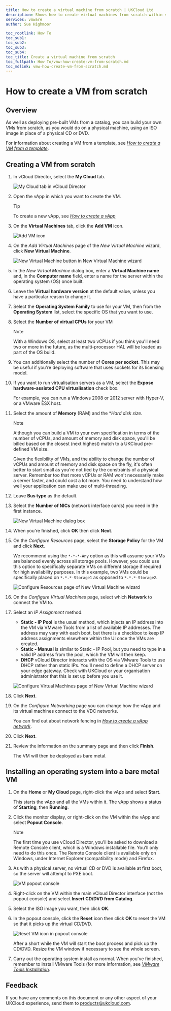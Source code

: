 ```yaml
---
title: How to create a virtual machine from scratch | UKCloud Ltd
description: Shows how to create virtual machines from scratch within vCloud Director
services: vmware
author: Sue Highmoor

toc_rootlink: How To
toc_sub1:
toc_sub2:
toc_sub3:
toc_sub4:
toc_title: Create a virtual machine from scratch
toc_fullpath: How To/vmw-how-create-vm-from-scratch.md
toc_mdlink: vmw-how-create-vm-from-scratch.md
---
```


# How to create a VM from scratch

## Overview

As well as deploying pre-built VMs from a catalog, you can build your own VMs from scratch, as you would do on a physical machine, using an ISO image in place of a physical CD or DVD.

For information about creating a VM from a template, see [*How to create a VM from a template*](vmw-how-create-vm-from-template.md).

## Creating a VM from scratch

1. In vCloud Director, select the **My Cloud** tab.

    ![My Cloud tab in vCloud Director](images/vmw-vcd-tab-my-cloud.png)

2. Open the vApp in which you want to create the VM.

    > [!TIP]
    > To create a new vApp, see [*How to create a vApp*](vmw-how-create-vapp.md)

3. On the **Virtual Machines** tab, click the **Add VM** icon.

    ![Add VM icon](images/vmw-vcd-ico-add-vm.png)

4. On the *Add Virtual Machines* page of the *New Virtual Machine* wizard, click **New Virtual Machine**.

    ![New Virtual Machine button in New Virtual Machine wizard](images/vmw-vcd-btn-new-virtual-machine.png)

5. In the *New Virtual Machine* dialog box, enter a **Virtual Machine name** and, in the **Computer name** field, enter a name for the server within the operating system (OS) once built.

6. Leave the **Virtual hardware version** at the default value, unless you have a particular reason to change it.

7. Select the **Operating System Family** to use for your VM, then from the **Operating System** list, select the specific OS that you want to use.

8. Select the **Number of virtual CPUs** for your VM

    > [!NOTE]
    > With a Windows OS, select at least two vCPUs if you think you'll need two or more in the future, as the multi-processor HAL will be loaded as part of the OS build.

9. You can additionally select the number of **Cores per socket**. This may be useful if you're deploying software that uses sockets for its licensing model.

10. If you want to run virtualisation servers as a VM, select the **Expose hardware-assisted CPU virtualisation** check box.

    For example, you can run a Windows 2008 or 2012 server with Hyper‑V, or a VMware ESX host.

11. Select the amount of **Memory** (RAM) and the **Hard disk size*.

    > [!NOTE]
    >Although you can build a VM to your own specification in terms of the number of vCPUs, and amount of memory and disk space, you'll be billed based on the closest (next highest) match to a UKCloud pre-defined VM size.
    >
    > Given the flexibility of VMs, and the ability to change the number of vCPUs and amount of memory and disk space on the fly, it's often better to start small as you're not tied by the constraints of a physical server. Remember too that more vCPUs or RAM won't necessarily make a server faster, and could cost a lot more. You need to understand how well your application can make use of multi-threading.

12. Leave **Bus type** as the default.

13. Select the **Number of NICs** (network interface cards) you need in the first instance.

    ![New Virtual Machine dialog box](images/vmw-vcd-new-virtual-machine.png)

14. When you're finished, click **OK** then click **Next**.

15. On the *Configure Resources* page, select the **Storage Policy** for the VM and click **Next**.

    We recommend using the `*-*-*-Any` option as this will assume your VMs are balanced evenly across all storage pools. However, you could use this option to specifically separate VMs on different storage if required for high availability purposes. In this example, two VMs could be specifically placed on `*.*.*-Storage1` as opposed to `*.*.*-Storage2`.

    ![Configure Resources page of New Virtual Machine wizard](images/vmw-vcd-new-virtual-machine-resources.png)

16. On the *Configure Virtual Machines* page, select which **Network** to connect the VM to.

17. Select an *IP Assignment* method:

    - **Static - IP Pool** is the usual method, which injects an IP address into the VM via VMware Tools from a list of available IP addresses. The address may vary with each boot, but there is a checkbox to keep IP address assignments elsewhere within the UI once the VMs are
    created.
    - **Static - Manual** is similar to Static - IP Pool, but you need to type in a valid IP address from the pool, which the VM will then keep.
    - **DHCP** vCloud Director interacts with the OS via VMware Tools to use DHCP rather than static IPs. You'll need to define a DHCP server on your edge gateway. Check with UKCloud or your organisation administrator that this is set up before you use it.

    ![Configure Virtual Machines page of New Virtual Machine wizard](images/vmw-vcd-new-virtual-machine-vms.png)

18. Click **Next**.

19. On the *Configure Networking* page you can change how the vApp and its virtual machines connect to the VDC networks.

    You can find out about network fencing in [*How to create a vApp network*](vmw-how-create-vapp-network.md).

20. Click **Next**.

21. Review the information on the summary page and then click **Finish**.

    The VM will then be deployed as bare metal.

## Installing an operating system into a bare metal VM

1. On the **Home** or **My Cloud** page, right-click the vApp and select **Start**.

    This starts the vApp and all the VMs within it. The vApp shows a status of **Starting**, then **Running**.

2. Click the monitor display, or right-click on the VM within the vApp and select **Popout Console**.

    > [!NOTE]
    > The first time you use vCloud Director, you'll be asked to download a Remote Console client, which is a Windows installable file. You'll only need to do this once. The Remote Console client is available only on Windows, under Internet Explorer (compatibility mode) and Firefox.

3. As with a physical server, no virtual CD or DVD is available at first boot, so the server will attempt to PXE boot.

    ![VM popout console](images/vmw-vcd-vm-console.png)

4. Right-click on the VM within the main vCloud Director interface (not the popout console) and select **Insert CD/DVD from Catalog**.

5. Select the ISO image you want, then click **OK**.

6. In the popout console, click the **Reset** icon then click **OK** to reset the VM so that it picks up the virtual CD/DVD.

    ![Reset VM icon in popout console](images/vmw-vcd-ico-reset-vm.png)

    After a short while the VM will start the boot process and pick up the CD/DVD. Resize the VM window if necessary to see the whole screen.

7. Carry out the operating system install as normal. When you've finished, remember to install VMware Tools (for more information, see [*VMware Tools Installation*](vmw-ref-tools-installation.md).

## Feedback

If you have any comments on this document or any other aspect of your UKCloud experience, send them to <products@ukcloud.com>.